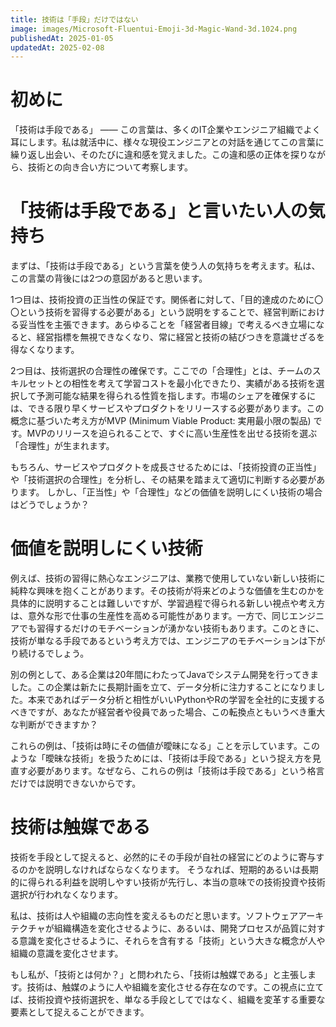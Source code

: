 ```yaml
---
title: 技術は「手段」だけではない
image: images/Microsoft-Fluentui-Emoji-3d-Magic-Wand-3d.1024.png
publishedAt: 2025-01-05
updatedAt: 2025-02-08
---
```

# 初めに

「技術は手段である」 —— この言葉は、多くのIT企業やエンジニア組織でよく耳にします。私は就活中に、様々な現役エンジニアとの対話を通じてこの言葉に繰り返し出会い、そのたびに違和感を覚えました。この違和感の正体を探りながら、技術との向き合い方について考察します。

# 「技術は手段である」と言いたい人の気持ち

まずは、「技術は手段である」という言葉を使う人の気持ちを考えます。私は、この言葉の背後には2つの意図があると思います。

1つ目は、技術投資の正当性の保証です。関係者に対して、「目的達成のために〇〇という技術を習得する必要がある」という説明をすることで、経営判断における妥当性を主張できます。あらゆることを「経営者目線」で考えるべき立場になると、経営指標を無視できなくなり、常に経営と技術の結びつきを意識せざるを得なくなります。

2つ目は、技術選択の合理性の確保です。ここでの「合理性」とは、チームのスキルセットとの相性を考えて学習コストを最小化できたり、実績がある技術を選択して予測可能な結果を得られる性質を指します。市場のシェアを確保するには、できる限り早くサービスやプロダクトをリリースする必要があります。この概念に基づいた考え方がMVP (Minimum Viable Product: 実用最小限の製品) です。MVPのリリースを迫られることで、すぐに高い生産性を出せる技術を選ぶ「合理性」が生まれます。

もちろん、サービスやプロダクトを成長させるためには、「技術投資の正当性」や「技術選択の合理性」を分析し、その結果を踏まえて適切に判断する必要があります。 しかし、「正当性」や「合理性」などの価値を説明しにくい技術の場合はどうでしょうか？

# 価値を説明しにくい技術

例えば、技術の習得に熱心なエンジニアは、業務で使用していない新しい技術に純粋な興味を抱くことがあります。その技術が将来どのような価値を生むのかを具体的に説明することは難しいですが、学習過程で得られる新しい視点や考え方は、意外な形で仕事の生産性を高める可能性があります。一方で、同じエンジニアでも習得するだけのモチベーションが湧かない技術もあります。このときに、技術が単なる手段であるという考え方では、エンジニアのモチベーションは下がり続けるでしょう。

別の例として、ある企業は20年間にわたってJavaでシステム開発を行ってきました。この企業は新たに長期計画を立て、データ分析に注力することになりました。本来であればデータ分析と相性がいいPythonやRの学習を全社的に支援するべきですが、あなたが経営者や役員であった場合、この転換点ともいうべき重大な判断ができますか？

これらの例は、「技術は時にその価値が曖昧になる」ことを示しています。このような「曖昧な技術」を扱うためには、「技術は手段である」という捉え方を見直す必要があります。なぜなら、これらの例は「技術は手段である」という格言だけでは説明できないからです。

# 技術は触媒である

技術を手段として捉えると、必然的にその手段が自社の経営にどのように寄与するのかを説明しなければならなくなります。 そうなれば、短期的あるいは長期的に得られる利益を説明しやすい技術が先行し、本当の意味での技術投資や技術選択が行われなくなります。

私は、技術は人や組織の志向性を変えるものだと思います。ソフトウェアアーキテクチャが組織構造を変化させるように、あるいは、開発プロセスが品質に対する意識を変化させるように、それらを含有する「技術」という大きな概念が人や組織の意識を変化させます。

もし私が、「技術とは何か？」と問われたら、「技術は触媒である」と主張します。技術は、触媒のように人や組織を変化させる存在なのです。この視点に立てば、技術投資や技術選択を、単なる手段としてではなく、組織を変革する重要な要素として捉えることができます。
